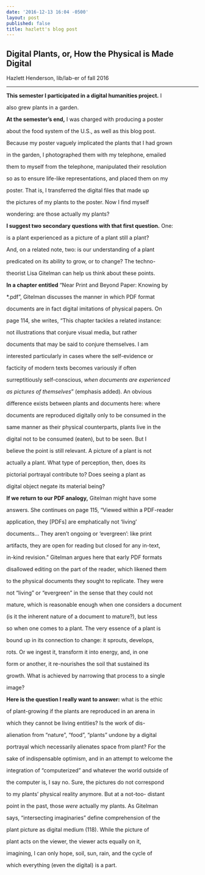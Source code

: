 ```yaml
---
date: '2016-12-13 16:04 -0500'
layout: post
published: false
title: hazlett's blog post
---
```


## Digital Plants, or, How the Physical is Made Digital #

Hazlett Henderson,
lib/lab-er of fall 2016

-----------------------------

**This semester I participated in a digital humanities project.** I

also grew plants in a garden.

**At the semester’s end,** I was charged with producing a poster

about the food system of the U.S., as well as this blog post.

Because my poster vaguely implicated the plants that I had grown

in the garden, I photographed them with my telephone, emailed

them to myself from the telephone, manipulated their resolution

so as to ensure life-like representations, and placed them on my

poster. That is, I transferred the digital files that made up

the pictures of my plants to the poster. Now I find myself

wondering: are those actually my plants? 

**I suggest two secondary questions with that first question.** One:

is a plant experienced as a picture of a plant still a plant?

And, on a related note, two: is our understanding of a plant

predicated on its ability to grow, or to change? The techno-

theorist Lisa Gitelman can help us think about these points.

**In a chapter entitled** “Near Print and Beyond Paper: Knowing by

*.pdf”, Gitelman discusses the manner in which PDF format

documents are in fact digital imitations of physical papers. On

page 114, she writes, “This chapter tackles a related instance:

not illustrations that conjure visual media, but rather

documents that may be said to conjure themselves. I am

interested particularly in cases where the self-evidence or

facticity of modern texts becomes variously if often

surreptitiously self-conscious, _when documents are experienced_

_as pictures of themselves_” (emphasis added). An obvious

difference exists between plants and documents here: where

documents are reproduced digitally only to be consumed in the

same manner as their physical counterparts, plants live in the

digital not to be consumed (eaten), but to be seen. But I

believe the point is still relevant. A picture of a plant is not

actually a plant. What type of perception, then, does its

pictorial portrayal contribute to? Does seeing a plant as

digital object negate its material being?

**If we return to our PDF analogy,** Gitelman might have some

answers. She continues on page 115, “Viewed within a PDF-reader

application, they [PDFs] are emphatically not ‘living’

documents... They aren’t ongoing or ‘evergreen’: like print

artifacts, they are open for reading but closed for any in-text,

in-kind revision.” Gitelman argues here that early PDF formats

disallowed editing on the part of the reader, which likened them

to the physical documents they sought to replicate. They were

not “living” or “evergreen” in the sense that they could not

mature, which is reasonable enough when one considers a document

(is it the inherent nature of a document to mature?), but less

so when one comes to a plant. The very essence of a plant is

bound up in its connection to change: it sprouts, develops,

rots. Or we ingest it, transform it into energy, and, in one

form or another, it re-nourishes the soil that sustained its

growth. What is achieved by narrowing that process to a single

image?

**Here is the question I really want to answer:** what is the ethic

of plant-growing if the plants are reproduced in an arena in

which they cannot be living entities? Is the work of dis-

alienation from “nature”, “food”, “plants” undone by a digital

portrayal which necessarily alienates space from plant? For the

sake of indispensable optimism, and in an attempt to welcome the

integration of “computerized” and whatever the world outside of

the computer is, I say no. Sure, the pictures do not correspond

to my plants’ physical reality anymore. But at a not-too- distant

point in the past, those _were_ actually my plants. As Gitelman

says, “intersecting imaginaries” define comprehension of the

plant picture as digital medium (118). While the picture of

plant acts on the viewer, the viewer acts equally on it,

imagining, I can only hope, soil, sun, rain, and the cycle of

which everything (even the digital) is a part.

